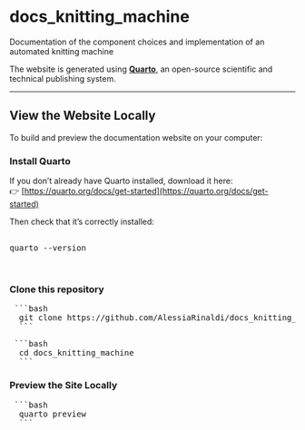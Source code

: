 # docs_knitting_machine
Documentation of the component choices and implementation of an automated knitting machine

The website is generated using [**Quarto**](https://quarto.org), an open-source scientific and technical publishing system.

---

## View the Website Locally

To build and preview the documentation website on your computer:

### Install Quarto

If you don’t already have Quarto installed, download it here:  
👉 [https://quarto.org/docs/get-started](https://quarto.org/docs/get-started)

Then check that it’s correctly installed:

<pre>
  
quarto --version

 </pre>

### Clone this repository

<pre> ```bash
  git clone https://github.com/AlessiaRinaldi/docs_knitting_machine 
  ``` </pre>
<pre> ```bash
  cd docs_knitting_machine 
  ```</pre>

### Preview the Site Locally

<pre> ```bash
  quarto preview 
  ```</pre>
